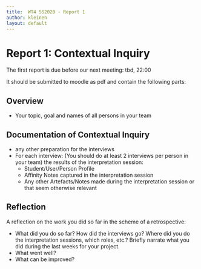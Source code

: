 ```yaml
---
title:  WT4 SS2020 - Report 1
author: kleinen
layout: default
---
```


# Report 1: Contextual Inquiry

The first report is due before our next meeting: tbd, 22:00

It should be submitted to moodle as pdf and contain the following parts:

## Overview
- Your topic, goal and names of all persons in your team

## Documentation of Contextual Inquiry

- any other preparation for the interviews
- For each interview: (You should do at least 2 interviews per person in your team) the results of the interpretation session:
    - Student/User/Person Profile
    - Affinity Notes captured in the interpretation session
    - Any other Artefacts/Notes made during the interpretation session or that seem otherwise relevant

## Reflection

A reflection on the work you did so far in the scheme of a retrospective:

- What did you do so far? How did the interviews go? Where did you do the interpretation sessions, which roles, etc.? Briefly narrate what you did during the last weeks for your project.
- What went well?
- What can be improved?
